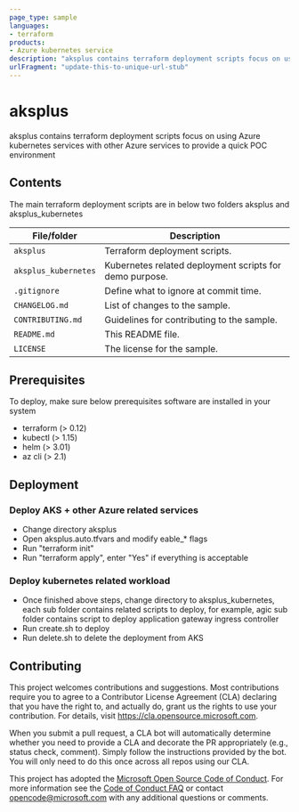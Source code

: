 ```yaml
---
page_type: sample
languages:
- terraform
products:
- Azure kubernetes service
description: "aksplus contains terraform deployment scripts focus on using Azure kubernetes services with other Azure services to provide a quick POC environment"
urlFragment: "update-this-to-unique-url-stub"
---
```


# aksplus 

<!-- 
Guidelines on README format: https://review.docs.microsoft.com/help/onboard/admin/samples/concepts/readme-template?branch=master

Guidance on onboarding samples to docs.microsoft.com/samples: https://review.docs.microsoft.com/help/onboard/admin/samples/process/onboarding?branch=master

Taxonomies for products and languages: https://review.docs.microsoft.com/new-hope/information-architecture/metadata/taxonomies?branch=master
-->

 aksplus contains terraform deployment scripts focus on using Azure kubernetes services with other Azure services to provide a quick POC environment 

## Contents

The main terraform deployment scripts are in below two folders
aksplus and aksplus_kubernetes

| File/folder       | Description                                |
|-------------------|--------------------------------------------|
| `aksplus`             | Terraform deployment scripts.                        |
| `aksplus_kubernetes`             | Kubernetes related deployment scripts for demo purpose.                        |
| `.gitignore`      | Define what to ignore at commit time.      |
| `CHANGELOG.md`    | List of changes to the sample.             |
| `CONTRIBUTING.md` | Guidelines for contributing to the sample. |
| `README.md`       | This README file.                          |
| `LICENSE`         | The license for the sample.                |

## Prerequisites

To deploy, make sure below prerequisites software are installed in your system
- terraform (> 0.12)
- kubectl (> 1.15)
- helm (> 3.01)
- az cli (> 2.1)

## Deployment

### Deploy AKS + other Azure related services
- Change directory aksplus
- Open aksplus.auto.tfvars and modify eable_* flags
- Run "terraform init"
- Run "terraform apply", enter "Yes" if everything is acceptable

### Deploy kubernetes related workload
- Once finished above steps, change directory to aksplus_kubernetes, each sub folder contains related scripts to deploy, for example, agic sub folder contains script to deploy application gateway ingress controller
- Run create.sh to deploy
- Run delete.sh to delete the deployment from AKS

## Contributing

This project welcomes contributions and suggestions.  Most contributions require you to agree to a
Contributor License Agreement (CLA) declaring that you have the right to, and actually do, grant us
the rights to use your contribution. For details, visit https://cla.opensource.microsoft.com.

When you submit a pull request, a CLA bot will automatically determine whether you need to provide
a CLA and decorate the PR appropriately (e.g., status check, comment). Simply follow the instructions
provided by the bot. You will only need to do this once across all repos using our CLA.

This project has adopted the [Microsoft Open Source Code of Conduct](https://opensource.microsoft.com/codeofconduct/).
For more information see the [Code of Conduct FAQ](https://opensource.microsoft.com/codeofconduct/faq/) or
contact [opencode@microsoft.com](mailto:opencode@microsoft.com) with any additional questions or comments.
